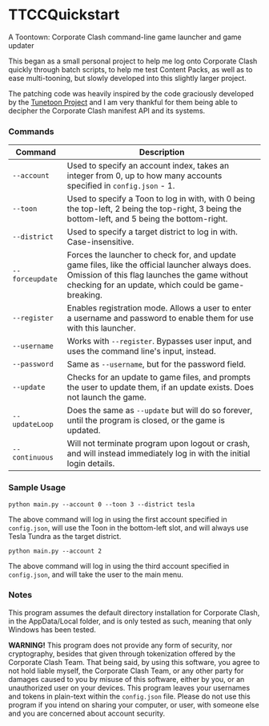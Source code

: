# TTCCQuickstart
 A Toontown: Corporate Clash command-line game launcher and game updater 

 This began as a small personal project to help me log onto Corporate Clash quickly through batch scripts, to help me test Content Packs, as well as to ease multi-tooning, but slowly developed into this slightly larger project.
 
 The patching code was heavily inspired by the code graciously developed by the [Tunetoon Project](https://github.com/DioExtreme/Tunetoon) and I am very thankful for them being able to decipher the Corporate Clash manifest API and its systems.
 
### Commands

| Command | Description |
| --- | --- |
| `--account` | Used to specify an account index, takes an integer from 0, up to how many accounts specified in `config.json` - 1. |
| `--toon` | Used to specify a Toon to log in with, with 0 being the top-left, 2 being the top-right, 3 being the bottom-left, and 5 being the bottom-right. |
| `--district` | Used to specify a target district to log in with. Case-insensitive. |
| `--forceupdate` | Forces the launcher to check for, and update game files, like the official launcher always does. Omission of this flag launches the game without checking for an update, which could be game-breaking. |
| `--register` | Enables registration mode. Allows a user to enter a username and password to enable them for use with this launcher. |
| `--username` | Works with `--register`. Bypasses user input, and uses the command line's input, instead. |
| `--password` | Same as `--username`, but for the password field. |
| `--update` | Checks for an update to game files, and prompts the user to update them, if an update exists. Does not launch the game. |
| `--updateLoop` | Does the same as `--update` but will do so forever, until the program is closed, or the game is updated. |
| `--continuous` | Will not terminate program upon logout or crash, and will instead immediately log in with the initial login details. |

### Sample Usage

`python main.py --account 0 --toon 3 --district tesla`

The above command will log in using the first account specified in `config.json`, will use the Toon in the bottom-left slot, and will always use Tesla Tundra as the target district.

`python main.py --account 2`

The above command will log in using the third account specified in `config.json`, and will take the user to the main menu.

### Notes
 This program assumes the default directory installation for Corporate Clash, in the AppData/Local folder, and is only tested as such, meaning that only Windows has been tested.

 **WARNING!** This program does not provide any form of security, nor cryptography, besides that given through tokenization offered by the Corporate Clash Team. That being said, by using this software, you agree to not hold liable myself, the Corporate Clash Team, or any other party for damages caused to you by misuse of this software, either by you, or an unauthorized user on your devices. This program leaves your usernames and tokens in plain-text within the `config.json` file. Please do not use this program if you intend on sharing your computer, or user, with someone else and you are concerned about account security.
